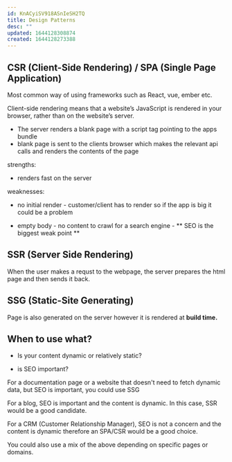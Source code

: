 ```yaml
---
id: KnACyiSV918ASnIeSH2TQ
title: Design Patterns
desc: ""
updated: 1644128308874
created: 1644128273388
---
```


## CSR (Client-Side Rendering) / SPA (Single Page Application)

Most common way of using frameworks such as React, vue, ember etc.

Client-side rendering means that a website’s JavaScript is rendered in your browser, rather than on the website’s server.

- The server renders a blank page with a script tag pointing to the apps bundle
- blank page is sent to the clients browser which makes the relevant api calls and renders the contents of the page

strengths:

- renders fast on the server

weaknesses:

- no initial render - customer/client has to render so if the app is big it could be a problem

- empty body - no content to crawl for a search engine - ** SEO is the biggest weak point **

## SSR (Server Side Rendering)

When the user makes a requst to the webpage, the server prepares the html page and then sends it back.

## SSG (Static-Site Generating)

Page is also generated on the server however it is rendered at **build time.**

## When to use what?

- Is your content dynamic or relatively static?

- is SEO important?

For a documentation page or a website that doesn't need to fetch dynamic data, but SEO is important, you could use SSG

For a blog, SEO is important and the content is dynamic. In this case, SSR would be a good candidate.

For a CRM (Customer Relationship Manager), SEO is not a concern and the content is dynamic therefore an SPA/CSR would be a good choice.

You could also use a mix of the above depending on specific pages or domains.
